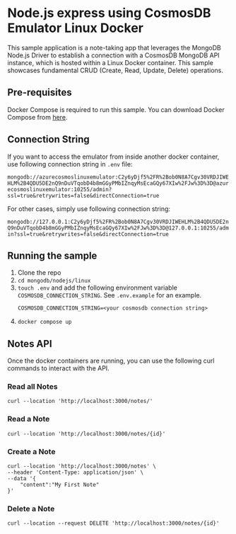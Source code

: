 # Node.js express using CosmosDB Emulator Linux Docker

This sample application is a note-taking app that leverages the MongoDB Node.js Driver to establish a connection with a CosmosDB MongoDB API instance, which is hosted within a Linux Docker container. This sample showcases fundamental CRUD (Create, Read, Update, Delete) operations.

## Pre-requisites
Docker Compose is required to run this sample. You can download Docker Compose from [here](https://docs.docker.com/compose/install/).

## Connection String
If you want to access the emulator from inside another docker container, use following connection string in `.env` file:

`mongodb://azurecosmoslinuxemulator:C2y6yDjf5%2FR%2Bob0N8A7Cgv30VRDJIWEHLM%2B4QDU5DE2nQ9nDuVTqobD4b8mGGyPMbIZnqyMsEcaGQy67XIw%2FJw%3D%3D@azurecosmoslinuxemulator:10255/admin?ssl=true&retrywrites=false&directConnection=true`

For other cases, simply use following connection string:

`mongodb://127.0.0.1:C2y6yDjf5%2FR%2Bob0N8A7Cgv30VRDJIWEHLM%2B4QDU5DE2nQ9nDuVTqobD4b8mGGyPMbIZnqyMsEcaGQy67XIw%2FJw%3D%3D@127.0.0.1:10255/admin?ssl=true&retrywrites=false&directConnection=true`

## Running the sample
1. Clone the repo
2. ```cd mongodb/nodejs/linux```
3. ```touch .env``` and add the following environment variable `COSMOSDB_CONNECTION_STRING`.  See `.env.example` for an example. 
    ```
    COSMOSDB_CONNECTION_STRING=<your cosmosdb connection string>
    ```
4. ```docker compose up```

## Notes API 
Once the docker containers are running, you can use the following curl commands to interact with the API.

### Read all Notes
```curl --location 'http://localhost:3000/notes/'```

### Read a Note
```curl --location 'http://localhost:3000/notes/{id}'```

### Create a Note
```
curl --location 'http://localhost:3000/notes' \
--header 'Content-Type: application/json' \
--data '{
    "content":"My First Note"
}'
```
### Delete a Note
```
curl --location --request DELETE 'http://localhost:3000/notes/{id}'
```